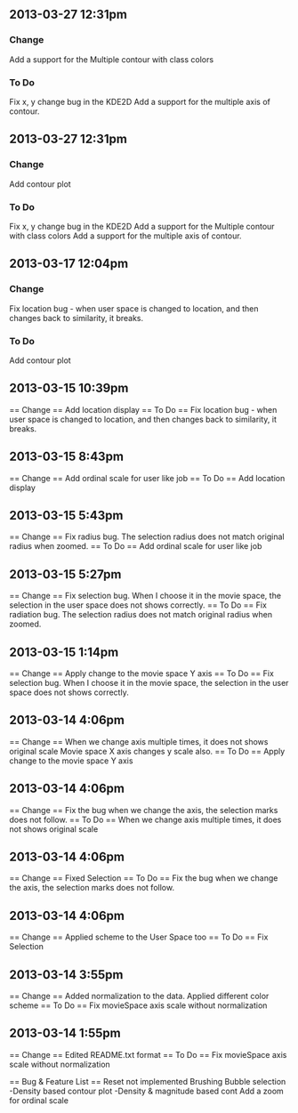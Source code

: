 ## 2013-03-27 12:31pm ##
### Change 
Add a support for the Multiple contour with class colors
### To Do 
Fix x, y change bug in the KDE2D
Add a support for the multiple axis of contour. 


## 2013-03-27 12:31pm ##
### Change 
Add contour plot
### To Do 
Fix x, y change bug in the KDE2D
Add a support for the Multiple contour with class colors
Add a support for the multiple axis of contour. 


## 2013-03-17 12:04pm ##
### Change 
Fix location bug - when user space is changed to location, and then changes back to similarity, it breaks. 
### To Do 
Add contour plot


## 2013-03-15 10:39pm ##
== Change ==
Add location display
== To Do ==
Fix location bug - when user space is changed to location, and then changes back to similarity, it breaks. 




## 2013-03-15 8:43pm ##
== Change ==
Add ordinal scale for user like job
== To Do ==
Add location display



## 2013-03-15 5:43pm ##
== Change ==
Fix radius bug.  The selection radius does not match original radius when zoomed. 
== To Do ==
Add ordinal scale for user like job




## 2013-03-15 5:27pm ##
== Change ==
Fix selection bug.  When I choose it in the movie space, the selection in the user space does not shows correctly.
== To Do ==
Fix radiation bug.  The selection radius does not match original radius when zoomed. 




## 2013-03-15 1:14pm ##
== Change ==
Apply change to the movie space Y axis 
== To Do ==
Fix selection bug.  When I choose it in the movie space, the selection in the user space does not shows correctly.



## 2013-03-14 4:06pm ##
== Change ==
When we change axis multiple times, it does not shows original scale
Movie space X axis changes y scale also.
== To Do ==
Apply change to the movie space Y axis 




## 2013-03-14 4:06pm ##
== Change ==
Fix the bug when we change the axis, the selection marks does not follow. 
== To Do ==
When we change axis multiple times, it does not shows original scale


## 2013-03-14 4:06pm ##
== Change ==
Fixed Selection
== To Do ==
Fix the bug when we change the axis, the selection marks does not follow. 




## 2013-03-14 4:06pm ##
== Change ==
Applied scheme to the User Space too
== To Do ==
Fix Selection 



## 2013-03-14 3:55pm ##
== Change ==
Added normalization to the data. 
Applied different color scheme
== To Do ==
Fix movieSpace axis scale without normalization


## 2013-03-14 1:55pm ##
== Change ==
Edited README.txt format
== To Do ==
Fix movieSpace axis scale without normalization


== Bug & Feature List ==
Reset not implemented
Brushing
Bubble selection
-Density based contour plot
-Density & magnitude based cont
Add a zoom for ordinal scale 

